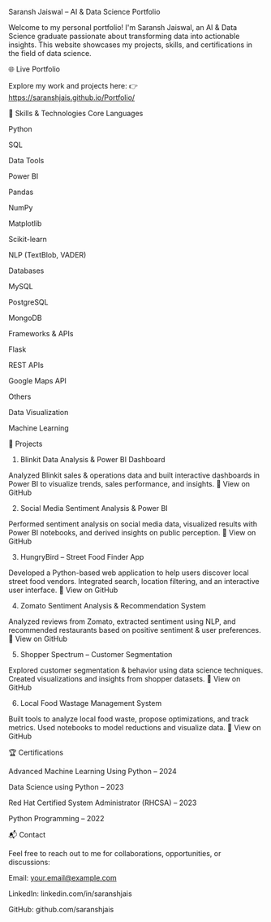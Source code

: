 Saransh Jaiswal – AI & Data Science Portfolio

Welcome to my personal portfolio! I'm Saransh Jaiswal, an AI & Data Science graduate passionate about transforming data into actionable insights. This website showcases my projects, skills, and certifications in the field of data science.

🌐 Live Portfolio

Explore my work and projects here:
👉 https://saranshjais.github.io/Portfolio/

🧰 Skills & Technologies
Core Languages

Python

SQL

Data Tools

Power BI

Pandas

NumPy

Matplotlib

Scikit-learn

NLP (TextBlob, VADER)

Databases

MySQL

PostgreSQL

MongoDB

Frameworks & APIs

Flask

REST APIs

Google Maps API

Others

Data Visualization

Machine Learning

📂 Projects
1. Blinkit Data Analysis & Power BI Dashboard

Analyzed Blinkit sales & operations data and built interactive dashboards in Power BI to visualize trends, sales performance, and insights.
🔗 View on GitHub

2. Social Media Sentiment Analysis & Power BI

Performed sentiment analysis on social media data, visualized results with Power BI notebooks, and derived insights on public perception.
🔗 View on GitHub

3. HungryBird – Street Food Finder App

Developed a Python-based web application to help users discover local street food vendors. Integrated search, location filtering, and an interactive user interface.
🔗 View on GitHub

4. Zomato Sentiment Analysis & Recommendation System

Analyzed reviews from Zomato, extracted sentiment using NLP, and recommended restaurants based on positive sentiment & user preferences.
🔗 View on GitHub

5. Shopper Spectrum – Customer Segmentation

Explored customer segmentation & behavior using data science techniques. Created visualizations and insights from shopper datasets.
🔗 View on GitHub

6. Local Food Wastage Management System

Built tools to analyze local food waste, propose optimizations, and track metrics. Used notebooks to model reductions and visualize data.
🔗 View on GitHub

🏆 Certifications

Advanced Machine Learning Using Python – 2024

Data Science using Python – 2023

Red Hat Certified System Administrator (RHCSA) – 2023

Python Programming – 2022

📬 Contact

Feel free to reach out to me for collaborations, opportunities, or discussions:

Email: your.email@example.com

LinkedIn: linkedin.com/in/saranshjais

GitHub: github.com/saranshjais
 
 
